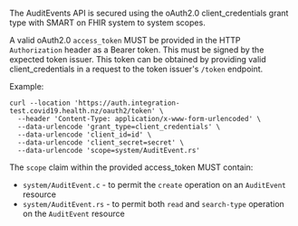 The AuditEvents API is secured using the oAuth2.0 client_credentials grant type with SMART on FHIR system to system scopes.

A valid oAuth2.0 `access_token` MUST be provided in the HTTP `Authorization` header as a Bearer token. This must be signed by the expected token issuer. This token can be obtained by providing valid client_credentials in a request to the token issuer's `/token` endpoint.

Example:

```
curl --location 'https://auth.integration-test.covid19.health.nz/oauth2/token' \
  --header 'Content-Type: application/x-www-form-urlencoded' \
  --data-urlencode 'grant_type=client_credentials' \
  --data-urlencode 'client_id=id' \
  --data-urlencode 'client_secret=secret' \
  --data-urlencode 'scope=system/AuditEvent.rs'
```

The `scope` claim within the provided access_token MUST contain:

- `system/AuditEvent.c` - to permit the `create` operation on an `AuditEvent` resource
- `system/AuditEvent.rs` - to permit both `read` and `search-type` operation on the `AuditEvent` resource
